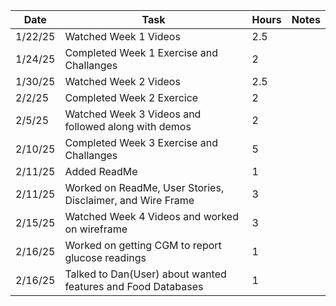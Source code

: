 | Date    | Task                                                         | Hours | Notes|
|---------|--------------------------------------------------------------|-------|------|
| 1/22/25 | Watched Week 1 Videos                                        | 2.5   | |
| 1/24/25 | Completed Week 1 Exercise and Challanges                     | 2     | |
| 1/30/25 | Watched Week 2 Videos                                        | 2.5   | |
| 2/2/25  | Completed Week 2 Exercice                                    | 2     | |
| 2/5/25  | Watched Week 3 Videos and followed along with demos          | 2     | |
| 2/10/25 | Completed Week 3 Exercise and Challanges                     | 5     | |
| 2/11/25 | Added ReadMe                                                 | 1     | |
| 2/11/25 | Worked on ReadMe, User Stories, Disclaimer, and Wire Frame   | 3     | |
| 2/15/25 | Watched Week 4 Videos and worked on wireframe                | 3     | |
| 2/16/25 | Worked on getting CGM to report glucose readings             | 1     | |
| 2/16/25 | Talked to Dan(User) about wanted features and Food Databases | 1     | |
